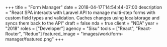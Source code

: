 +++
title = "Form Manager"
date = 2018-04-17T14:54:44-07:00
description = "React SPA interacts with Laravel API to manage multi-step forms with custom field types and validation. Caches changes using localstorage and syncs them back to the API"
draft = false
nda = true
client = "NDA"
year = "2018"
roles = ["Developer"]
agency = "Sisu"
tools = ["React", "React-Router", "Redux"]
featured_image = "images/work/form-manager/featured.png"
+++
